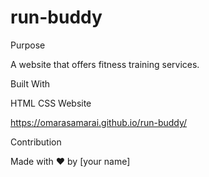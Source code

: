 # run-buddy

Purpose

A website that offers fitness training services.

Built With

HTML
CSS
Website

https://omarasamarai.github.io/run-buddy/

Contribution

Made with ❤️ by [your name]
